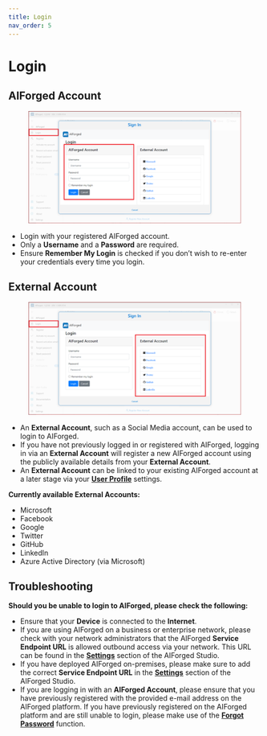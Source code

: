 ```yaml
---
title: Login
nav_order: 5
---
```


# Login

## AIForged Account

<figure><img src=".gitbook/assets/image (11) (3).png" alt=""><figcaption></figcaption></figure>

* Login with your registered AIForged account.
* Only a **Username** and a **Password** are required.
* Ensure **Remember My Login** is checked if you don’t wish to re-enter your credentials every time you login.

## External Account

<figure><img src=".gitbook/assets/image (25) (1).png" alt=""><figcaption></figcaption></figure>

* An **External Account**, such as a Social Media account, can be used to login to AIForged.
* If you have not previously logged in or registered with AIForged, logging in via an **External Account** will register a new AIForged account using the publicly available details from your **External Account**.
* An **External Account** can be linked to your existing AIForged account at a later stage via your [**User Profile**](user-profile.md) settings.

**Currently available External Accounts:**

* Microsoft
* Facebook
* Google
* Twitter
* GitHub
* LinkedIn
* Azure Active Directory (via Microsoft)

## Troubleshooting

**Should you be unable to login to AIForged, please check the following:**

* Ensure that your **Device** is connected to the **Internet**.
* If you are using AIForged on a business or enterprise network, please check with your network administrators that the AIForged **Service Endpoint URL** is allowed outbound access via your network. This URL can be found in the [**Settings**](settings.md) section of the AIForged Studio.
* If you have deployed AIForged on-premises, please make sure to add the correct **Service Endpoint URL** in the [**Settings**](settings.md) section of the AIForged Studio.
* If you are logging in with an **AIForged Account**, please ensure that you have previously registered with the provided e-mail address on the AIForged platform. If you have previously registered on the AIForged platform and are still unable to login, please make use of the [**Forgot Password**](forgot-password.md) function.
